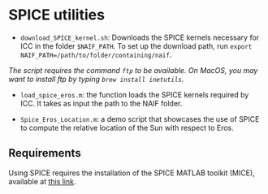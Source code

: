 # SPICE utilities

- `download_SPICE_kernel.sh`: 
Downloads the SPICE kernels necessary for ICC in the folder `$NAIF_PATH`. To set up the download path, run `export NAIF_PATH=/path/to/folder/containing/naif`.

*The script requires the command `ftp` to be available. On MacOS, you may want to install ftp by typing `brew install inetutils`.*

- `load_spice_eros.m`: the function loads the SPICE kernels required by ICC. It takes as input the path to the NAIF folder.

- `Spice_Eros_Location.m`: a demo script that showcases the use of SPICE to compute the relative location of the Sun with respect to Eros.

## Requirements
Using SPICE requires the installation of the SPICE MATLAB toolkit (MICE), available at [this link](https://naif.jpl.nasa.gov/naif/toolkit_MATLAB.html).